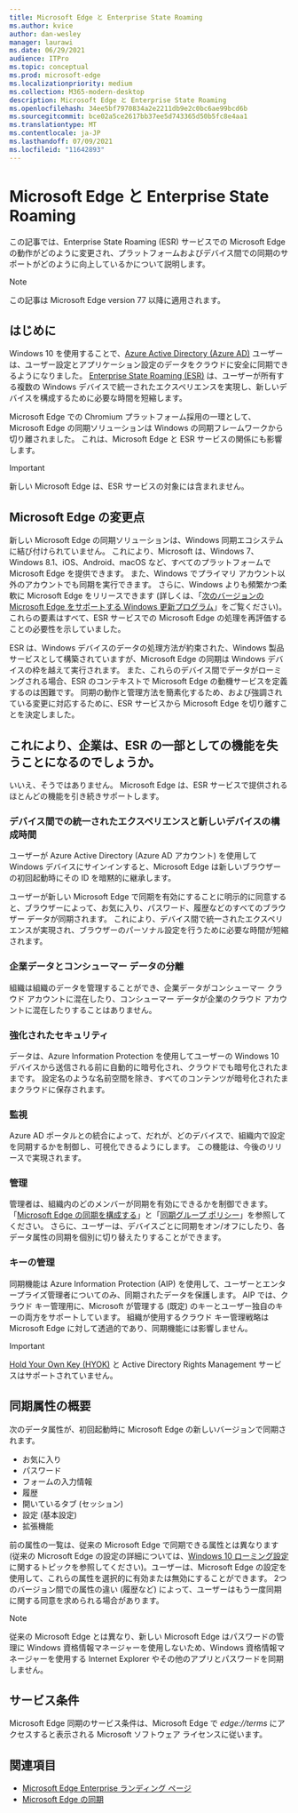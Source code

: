 ```yaml
---
title: Microsoft Edge と Enterprise State Roaming
ms.author: kvice
author: dan-wesley
manager: laurawi
ms.date: 06/29/2021
audience: ITPro
ms.topic: conceptual
ms.prod: microsoft-edge
ms.localizationpriority: medium
ms.collection: M365-modern-desktop
description: Microsoft Edge と Enterprise State Roaming
ms.openlocfilehash: 34ee5bf7970834a2e2211db9e2c0bc6ae99bcd6b
ms.sourcegitcommit: bce02a5ce2617bb37ee5d743365d50b5fc8e4aa1
ms.translationtype: MT
ms.contentlocale: ja-JP
ms.lasthandoff: 07/09/2021
ms.locfileid: "11642893"
---
```

# <a name="microsoft-edge-and-enterprise-state-roaming"></a>Microsoft Edge と Enterprise State Roaming

この記事では、Enterprise State Roaming (ESR) サービスでの Microsoft Edge の動作がどのように変更され、プラットフォームおよびデバイス間での同期のサポートがどのように向上しているかについて説明します。

> [!NOTE]
> この記事は Microsoft Edge version 77 以降に適用されます。

## <a name="introduction"></a>はじめに

Windows 10 を使用することで、[Azure Active Directory (Azure AD)](/azure/active-directory/fundamentals/active-directory-whatis) ユーザーは、ユーザー設定とアプリケーション設定のデータをクラウドに安全に同期できるようになりました。 [Enterprise State Roaming (ESR)](/azure/active-directory/devices/enterprise-state-roaming-overview) は、ユーザーが所有する複数の Windows デバイスで統一されたエクスペリエンスを実現し、新しいデバイスを構成するために必要な時間を短縮します。

Microsoft Edge での Chromium プラットフォーム採用の一環として、Microsoft Edge の同期ソリューションは Windows の同期フレームワークから切り離されました。 これは、Microsoft Edge と ESR サービスの関係にも影響します。

> [!IMPORTANT]
> 新しい Microsoft Edge は、ESR サービスの対象には含まれません。

## <a name="whats-changing-with-microsoft-edge"></a>Microsoft Edge の変更点

新しい Microsoft Edge の同期ソリューションは、Windows 同期エコシステムに結び付けられていません。 これにより、Microsoft は、Windows 7、Windows 8.1、iOS、Android、macOS など、すべてのプラットフォームで Microsoft Edge を提供できます。 また、Windows でプライマリ アカウント以外のアカウントでも同期を実行できます。 さらに、Windows よりも頻繁かつ柔軟に Microsoft Edge をリリースできます  (詳しくは、「[次のバージョンの Microsoft Edge をサポートする Windows 更新プログラム](microsoft-edge-sysupdate-windows-updates.md)」をご覧ください)。 これらの要素はすべて、ESR サービスでの Microsoft Edge の処理を再評価することの必要性を示していました。

ESR は、Windows デバイスのデータの処理方法が約束された、Windows 製品サービスとして構築されていますが、Microsoft Edge の同期は Windows デバイスの枠を越えて実行されます。 また、これらのデバイス間でデータがローミングされる場合、ESR のコンテキストで Microsoft Edge の動機サービスを定義するのは困難です。 同期の動作と管理方法を簡素化するため、および強調されている変更に対応するために、ESR サービスから Microsoft Edge を切り離すことを決定しました。

## <a name="does-this-mean-enterprises-will-lose-the-abilities-they-had-as-part-of-esr"></a>これにより、企業は、ESR の一部としての機能を失うことになるのでしょうか。

いいえ、そうではありません。 Microsoft Edge は、ESR サービスで提供されるほとんどの機能を引き続きサポートします。

### <a name="unified-experience-across-devices-and-new-device-configuration-time"></a>デバイス間での統一されたエクスペリエンスと新しいデバイスの構成時間

ユーザーが Azure Active Directory (Azure AD アカウント) を使用して Windows デバイスにサインインすると、Microsoft Edge は新しいブラウザーの初回起動時にその ID を暗黙的に継承します。

ユーザーが新しい Microsoft Edge で同期を有効にすることに明示的に同意すると、ブラウザーによって、お気に入り、パスワード、履歴などのすべてのブラウザー データが同期されます。 これにより、デバイス間で統一されたエクスペリエンスが実現され、ブラウザーのパーソナル設定を行うために必要な時間が短縮されます。

### <a name="separation-of-corporate-and-consumer-data"></a>企業データとコンシューマー データの分離

組織は組織のデータを管理することができ、企業データがコンシューマー クラウド アカウントに混在したり、コンシューマー データが企業のクラウド アカウントに混在したりすることはありません。

### <a name="enhanced-security"></a>強化されたセキュリティ

データは、Azure Information Protection を使用してユーザーの Windows 10 デバイスから送信される前に自動的に暗号化され、クラウドでも暗号化されたままです。 設定名のような名前空間を除き、すべてのコンテンツが暗号化されたままクラウドに保存されます。

### <a name="monitoring"></a>監視

Azure AD ポータルとの統合によって、だれが、どのデバイスで、組織内で設定を同期するかを制御し、可視化できるようにします。 この機能は、今後のリリースで実現されます。

### <a name="management"></a>管理

管理者は、組織内のどのメンバーが同期を有効にできるかを制御できます。「[Microsoft Edge の同期を構成する](microsoft-edge-enterprise-sync.md#configure-microsoft-edge-sync)」と「[同期グループ ポリシー](microsoft-edge-enterprise-sync.md#sync-group-policies)」を参照してください。 さらに、ユーザーは、デバイスごとに同期をオン/オフにしたり、各データ属性の同期を個別に切り替えたりすることができます。

### <a name="key-management"></a>キーの管理

同期機能は Azure Information Protection (AIP) を使用して、ユーザーとエンタープライズ管理者についてのみ、同期されたデータを保護します。 AIP では、クラウド キー管理用に、Microsoft が管理する (既定) のキーとユーザー独自のキーの両方をサポートしています。 組織が使用するクラウド キー管理戦略は Microsoft Edge に対して透過的であり、同期機能には影響しません。

> [!IMPORTANT]
> [Hold Your Own Key (HYOK)](/azure/information-protection/configure-adrms-restrictions) と Active Directory Rights Management サービスはサポートされていません。

## <a name="summary-of-sync-attributes"></a>同期属性の概要

次のデータ属性が、初回起動時に Microsoft Edge の新しいバージョンで同期されます。

- お気に入り
- パスワード
- フォームの入力情報
- 履歴
- 開いているタブ (セッション)
- 設定 (基本設定)
- 拡張機能

前の属性の一覧は、従来の Microsoft Edge で同期できる属性とは異なります  (従来の Microsoft Edge の設定の詳細については、[Windows 10 ローミング設定](/azure/active-directory/devices/enterprise-state-roaming-windows-settings-reference)に関するトピックを参照してください)。ユーザーは、Microsoft Edge の設定を使用して、これらの属性を選択的に有効または無効にすることができます。 2つのバージョン間での属性の違い (履歴など) によって、ユーザーはもう一度同期に関する同意を求められる場合があります。

> [!NOTE]
> 従来の Microsoft Edge とは異なり、新しい Microsoft Edge はパスワードの管理に Windows 資格情報マネージャーを使用しないため、Windows 資格情報マネージャーを使用する Internet Explorer やその他のアプリとパスワードを同期しません。

## <a name="terms-of-service"></a>サービス条件

Microsoft Edge 同期のサービス条件は、Microsoft Edge で *edge://terms* にアクセスすると表示される Microsoft ソフトウェア ライセンスに従います。

## <a name="see-also"></a>関連項目

- [Microsoft Edge Enterprise ランディング ページ](https://aka.ms/EdgeEnterprise)
- [Microsoft Edge の同期](microsoft-edge-enterprise-sync.md)